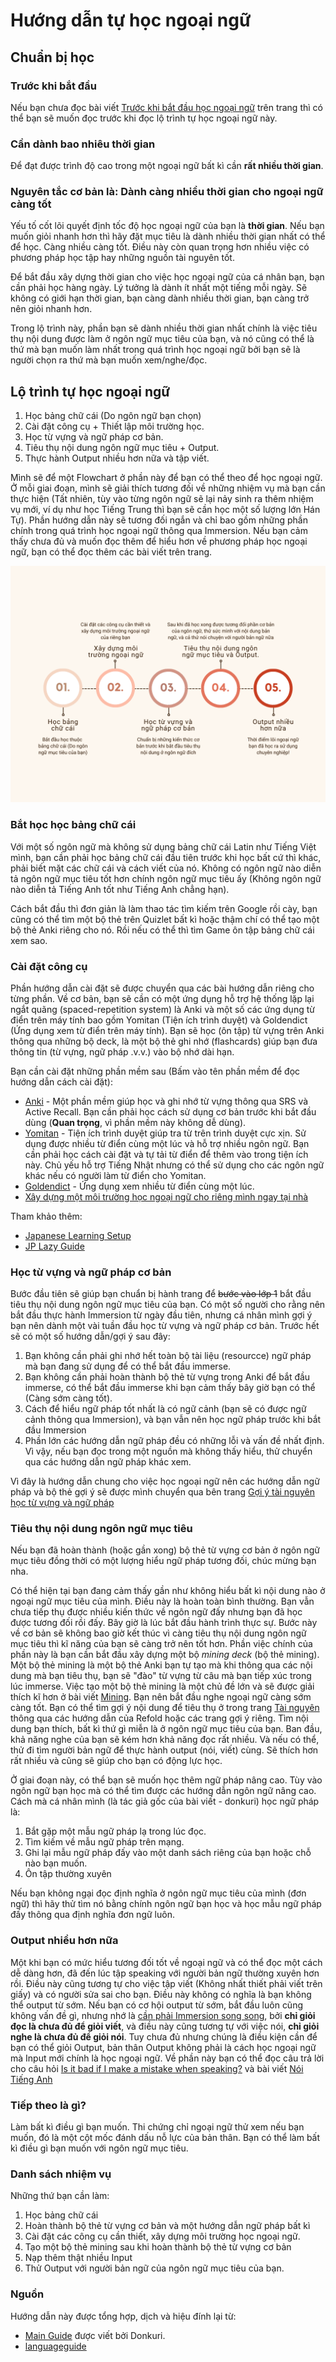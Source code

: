 # Hướng dẫn tự học ngoại ngữ

## Chuẩn bị học
### Trước khi bắt đầu

Nếu bạn chưa đọc bài viết [Trước khi bắt đầu học ngoại ngữ](truoc-khi-bat-dau.md) trên trang thì có thể bạn sẽ muốn đọc trước khi đọc lộ trình tự học ngoại ngữ này.

### Cần dành bao nhiêu thời gian
Để đạt được trình độ cao trong một ngoại ngữ bất kì cần **rất nhiều thời gian**.

### Nguyên tắc cơ bản là: Dành càng nhiều thời gian cho ngoại ngữ càng tốt
Yếu tố cốt lõi quyết định tốc độ học ngoại ngữ của bạn là **thời gian**. Nếu bạn muốn giỏi nhanh hơn thì hãy đặt mục tiêu là dành nhiều thời gian nhất có thể để học. Càng nhiều càng tốt. Điều này còn quan trọng hơn nhiều việc có phương pháp học tập hay những nguồn tài nguyên tốt. 

Để bắt đầu xây dựng thời gian cho việc học ngoại ngữ của cá nhân bạn, bạn cần phải học hàng ngày. Lý tưởng là dành ít nhất một tiếng mỗi ngày. Sẽ không có giới hạn thời gian, bạn càng dành nhiều thời gian, bạn càng trở nên giỏi nhanh hơn.

Trong lộ trình này, phần bạn sẽ dành nhiều thời gian nhất chính là việc tiêu thụ nội dung được làm ở ngôn ngữ mục tiêu của bạn, và nó cũng có thể là thứ mà bạn muốn làm nhất trong quá trình học ngoại ngữ bởi bạn sẽ là người chọn ra thứ mà bạn muốn xem/nghe/đọc.

## Lộ trình tự học ngoại ngữ

1. Học bảng chữ cái (Do ngôn ngữ bạn chọn)
2. Cài đặt công cụ + Thiết lập môi trường học.
3. Học từ vựng và ngữ pháp cơ bản.
4. Tiêu thụ nội dung ngôn ngữ mục tiêu + Output.
5. Thực hành Output nhiều hơn nữa và tập viết.

Mình sẽ để một Flowchart ở phần này để bạn có thể theo để học ngoại ngữ. Ở mỗi giai đoạn, mình sẽ giải thích tương đối về những nhiệm vụ mà bạn cần thực hiện (Tất nhiên, tùy vào từng ngôn ngữ sẽ lại nảy sinh ra thêm nhiệm vụ mới, ví dụ như học Tiếng Trung thì bạn sẽ cần học một số lượng lớn Hán Tự). Phần hướng dẫn này sẽ tương đối ngắn và chỉ bao gồm những phần chính trong quá trình học ngoại ngữ thông qua Immersion. Nếu bạn cảm thấy chưa đủ và muốn đọc thêm để hiểu hơn về phương pháp học ngoại ngữ, bạn có thể đọc thêm các bài viết trên trang.

![roadmap](img/flowchart_ngoai_ngu.png)

### Bắt học học bảng chữ cái

Với một số ngôn ngữ mà không sử dụng bảng chữ cái Latin như Tiếng Việt mình, bạn cần phải học bảng chữ cái đầu tiên trước khi học bất cứ thì khác, phải biết mặt các chữ cái và cách viết của nó. Không có ngôn ngữ nào diễn tả ngôn ngữ mục tiêu tốt hơn chính ngôn ngữ mục tiêu ấy (Không ngôn ngữ nào diễn tả Tiếng Anh tốt như Tiếng Anh chẳng hạn). 

Cách bắt đầu thì đơn giản là làm thao tác tìm kiếm trên Google rồi cày, bạn cũng có thể tìm một bộ thẻ trên Quizlet bất kì hoặc thậm chí có thể tạo một bộ thẻ Anki riêng cho nó. Rồi nếu có thể thì tìm Game ôn tập bảng chữ cái xem sao.

### Cài đặt công cụ

Phần hướng dẫn cài đặt sẽ được chuyển qua các bài hướng dẫn riêng cho từng phần. Về cơ bản, bạn sẽ cần có một ứng dụng hỗ trợ hệ thống lặp lại ngắt quãng (spaced-repetition system) là Anki và một số các ứng dụng từ điển trên máy tính bao gồm Yomitan (Tiện ích trình duyệt) và Goldendict (Ứng dụng xem từ điển trên máy tính). Bạn sẽ học (ôn tập) từ vựng trên Anki thông qua những bộ deck, là một bộ thẻ ghi nhớ (flashcards) giúp bạn đưa thông tin (từ vựng, ngữ pháp .v.v.) vào bộ nhớ dài hạn.

Bạn cần cài đặt những phần mềm sau (Bấm vào tên phần mềm để đọc hướng dẫn cách cài đặt):

- [Anki](anki.md) - Một phần mềm giúp học và ghi nhớ từ vựng thông qua SRS và Active Recall. Bạn cần phải học cách sử dụng cơ bản trước khi bắt đầu dùng (**Quan trọng**, vì phần mềm này không dễ dùng).
- [Yomitan](yomitan.md) - Tiện ích trình duyệt giúp tra từ trên trình duyệt cực xịn. Sử dụng được nhiều từ điển cùng một lúc và hỗ trợ nhiều ngôn ngữ. Bạn cần phải học cách cài đặt và tự tải từ điển để thêm vào trong tiện ích này. Chủ yếu hỗ trợ Tiếng Nhật nhưng có thể sử dụng cho các ngôn ngữ khác nếu có người làm từ điển cho Yomitan.
- [Goldendict](goldendict.md) - Ứng dụng xem nhiều từ điển cùng một lúc. 
- [Xây dựng một môi trường học ngoại ngữ cho riêng mình ngay tại nhà](setup.md) 

Tham khảo thêm:

- [Japanese Learning Setup](https://donkuri.github.io/learn-japanese/setup/)
- [JP Lazy Guide](https://xelieu.github.io/jp-lazy-guide/)

### Học từ vựng và ngữ pháp cơ bản

Bước đầu tiên sẽ giúp bạn chuẩn bị hành trang để ~~bước vào lớp 1~~ bắt đầu tiêu thụ nội dung ngôn ngữ mục tiêu của bạn. Có một số người cho rằng nên bắt đầu thực hành Immersion từ ngày đầu tiên, nhưng cá nhân mình gợi ý bạn nên dành một vài tuần đầu học từ vựng và ngữ pháp cơ bản. Trước hết sẽ có một số hướng dẫn/gợi ý sau đây: 

1. Bạn không cần phải ghi nhớ hết toàn bộ tài liệu (resourcce) ngữ pháp mà bạn đang sử dụng để có thể bắt đầu immerse.
2. Bạn không cần phải hoàn thành bộ thẻ từ vựng trong Anki để bắt đầu immerse, có thể bắt đầu immerse khi bạn cảm thấy bây giờ bạn có thể (Càng sớm càng tốt).
3. Cách để hiểu ngữ pháp tốt nhất là có ngữ cảnh (bạn sẽ có được ngữ cảnh thông qua Immersion), và bạn vẫn nên học ngữ pháp trước khi bắt đầu Immersion
4. Phần lớn các hướng dẫn ngữ pháp đều có những lỗi và vấn đề nhất định. Vì vậy, nếu bạn đọc trong một nguồn mà không thấy hiểu, thử chuyển qua các hướng dẫn ngữ pháp khác xem.

Vì đây là hướng dẫn chung cho việc học ngoại ngữ nên các hướng dẫn ngữ pháp và bộ thẻ gợi ý sẽ được mình chuyển qua bên trang [Gợi ý tài nguyên học từ vựng và ngữ pháp](resources.md)

### Tiêu thụ nội dung ngôn ngữ mục tiêu

Nếu bạn đã hoàn thành (hoặc gần xong) bộ thẻ từ vựng cơ bản ở ngôn ngữ mục tiêu đồng thời có một lượng hiểu ngữ pháp tương đối, chúc mừng bạn nha. 

Có thể hiện tại bạn đang cảm thấy gần như không hiểu bất kì nội dung nào ở ngoại ngữ mục tiêu của mình. Điều này là hoàn toàn bình thường. Bạn vẫn chưa tiếp thụ được nhiều kiến thức về ngôn ngữ đấy nhưng bạn đã học được tương đối rồi đấy. Bây giờ là lúc bắt đầu hành trình thực sự. Bước này về cơ bản sẽ không bao giờ kết thúc vì càng tiêu thụ nội dung ngôn ngữ mục tiêu thì kĩ năng của bạn sẽ càng trở nên tốt hơn. Phần việc chính của phần này là bạn cần bắt đầu xây dựng một bộ *mining deck* (bộ thẻ mining). Một bộ thẻ mining là một bộ thẻ Anki bạn tự tạo mà khi thông qua các nội dung mà bạn tiêu thụ, bạn sẽ "đào" từ vựng từ câu mà bạn tiếp xúc trong lúc immerse. Việc tạo một bộ thẻ mining là một chủ đề lớn và sẽ được giải thích kĩ hơn ở bài viết [Mining](mining.md). Bạn nên bắt đầu nghe ngoại ngữ càng sớm càng tốt. Bạn có thể tìm gợi ý nội dung để tiêu thụ ở trong trang [Tài nguyên](resources.md) thông qua các hướng dẫn của Refold hoặc các trang gợi ý riêng. Tìm nội dung bạn thích, bất kì thứ gì miễn là ở ngôn ngữ mục tiêu của bạn. Ban đầu, khả năng nghe của bạn sẽ kém hơn khả năng đọc rất nhiều. Và nếu có thể, thử đi tìm người bản ngữ để thực hành output (nói, viết) cùng. Sẽ thích hơn rất nhiều và cũng sẽ giúp cho bạn có động lực học.

Ở giai đoạn này, có thể bạn sẽ muốn học thêm ngữ pháp nâng cao. Tùy vào ngôn ngữ bạn học mà có thể tìm được các hướng dẫn ngôn ngữ nâng cao. Cách mà cá nhân mình (là tác giả gốc của bài viết - donkuri) học ngữ pháp là:

1. Bắt gặp một mẫu ngữ pháp lạ trong lúc đọc.
2. Tìm kiếm về mẫu ngữ pháp trên mạng. 
3. Ghi lại mẫu ngữ pháp đấy vào một danh sách riêng của bạn hoặc chỗ nào bạn muốn.
4. Ôn tập thường xuyên 

Nếu bạn không ngại đọc định nghĩa ở ngôn ngữ mục tiêu của mình (đơn ngữ) thì hãy thử tìm nó bằng chính ngôn ngữ bạn học và học mẫu ngữ pháp đấy thông qua định nghĩa đơn ngữ luôn.

### Output nhiều hơn nữa

Một khi bạn có mức hiểu tương đối tốt về ngoại ngữ và có thể đọc một cách dễ dàng hơn, đã đến lúc tập speaking với người bản ngữ thường xuyên hơn rồi. Điều này cũng tương tự cho việc tập viết (Không nhất thiết phải viết trên giấy) và có người sửa sai cho bạn. Điều này không có nghĩa là bạn không thể output từ sớm. Nếu bạn có cơ hội output từ sớm, bắt đầu luôn cũng không vấn đề gì, nhưng nhớ là [cần phải Immersion song song](http://learnjapanese.moe/speaking/), bởi **chỉ giỏi đọc là chưa đủ để giỏi viết**, và điều này cũng tương tự với việc nói, **chỉ giỏi nghe là chưa đủ để giỏi nói**. Tuy chưa đủ nhưng chúng là điều kiện cần để bạn có thể giỏi Output, bản thân Output không phải là cách học ngoại ngữ mà Input mới chính là học ngoại ngữ. Về phần này bạn có thể đọc câu trả lời cho câu hỏi [Is it bad if I make a mistake when speaking?](http://learnjapanese.moe/faq/#is-it-bad-if-i-make-a-mistake-when-speaking) và bài viết [Nói Tiếng Anh](https://daihocmo.github.io/tieng-anh/speaking/)

### Tiếp theo là gì?

Làm bất kì điều gì bạn muốn. Thi chứng chỉ ngoại ngữ thử xem nếu bạn muốn, đó là một cột mốc đánh dấu nỗ lực của bản thân. Bạn có thể làm bất kì điều gì bạn muốn với ngôn ngữ mục tiêu. 

### Danh sách nhiệm vụ

Những thứ bạn cần làm:

1. Học bảng chữ cái
2. Hoàn thành bộ thẻ từ vựng cơ bản và một hướng dẫn ngữ pháp bất kì
3. Cài đặt các công cụ cần thiết, xây dựng môi trường học ngoại ngữ.
4. Tạo một bộ thẻ mining sau khi hoàn thành bộ thẻ từ vựng cơ bản
5. Nạp thêm thật nhiều Input
6. Thử Output với người bản ngữ của ngôn ngữ mục tiêu của bạn.


### Nguồn

Hướng dẫn này được tổng hợp, dịch và hiệu đính lại từ: 

- [Main Guide](https://donkuri.github.io/learn-japanese/guide/) được viết bởi Donkuri.
- [languageguide](https://sajforbes.nz/languageguide/)
